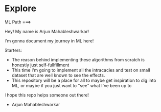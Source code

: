 # Explore
ML Path ===>

Hey! My name is Arjun Mahableshwarkar!

I'm gonna document my journey in ML here!

Starters:
- The reason behind implementing these algorithms from scratch is honestly just self-fullfillment
- This time I'm going to implement all the intracacies and test on small dataset that are well known to see the effects.
- This repository will be a place for all to maybe get inspiration to dig into ML, or maybe if you just want to "see" what I've been up to

I hope this repo helps someone out there!
- Arjun Mahableshwarkar
